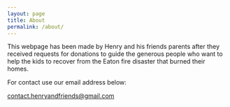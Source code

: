 ```yaml
---
layout: page
title: About
permalink: /about/
---
```


This webpage has been made by Henry and his friends parents after they received requests for donations to guide the generous people who want to help the kids to recover from the Eaton fire disaster that burned their homes.


For contact use our email address below:

[contact.henryandfriends@gmail.com
](mailto:contact.henryandfriends@gmail.com
)

